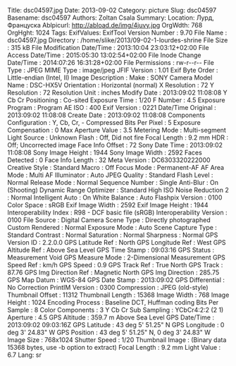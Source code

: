 Title: dsc04597.jpg
Date: 2013-09-02
Category: picture
Slug: dsc04597
Basename: dsc04597
Authors: Zoltan Csala
Summary:
Location: Лурд, Француска
Ablpicurl: http://abload.de/img/4juvy.jpg
OrgWdth: 768
OrgHght: 1024
Tags:
ExifValues: ExifTool Version Number : 9.70
            File Name : dsc04597.jpg
            Directory : /home/slike/2013/09-02-1-lourdes-shrine
            File Size : 315 kB
            File Modification Date/Time : 2013:10:04 23:03:12+02:00
            File Access Date/Time : 2015:05:30 13:02:54+02:00
            File Inode Change Date/Time : 2014:07:26 16:31:28+02:00
            File Permissions : rw-r--r--
            File Type : JPEG
            MIME Type : image/jpeg
            JFIF Version : 1.01
            Exif Byte Order : Little-endian (Intel, II)
            Image Description :
            Make : SONY
            Camera Model Name : DSC-HX5V
            Orientation : Horizontal (normal)
            X Resolution : 72
            Y Resolution : 72
            Resolution Unit : inches
            Modify Date : 2013:09:02 11:08:08
            Y Cb Cr Positioning : Co-sited
            Exposure Time : 1/20
            F Number : 4.5
            Exposure Program : Program AE
            ISO : 400
            Exif Version : 0221
            Date/Time Original : 2013:09:02 11:08:08
            Create Date : 2013:09:02 11:08:08
            Components Configuration : Y, Cb, Cr, -
            Compressed Bits Per Pixel : 5
            Exposure Compensation : 0
            Max Aperture Value : 3.5
            Metering Mode : Multi-segment
            Light Source : Unknown
            Flash : Off, Did not fire
            Focal Length : 9.2 mm
            HDR : Off; Uncorrected image
            Face Info Offset : 72
            Sony Date Time : 2013:09:02 11:08:08
            Sony Image Height : 1944
            Sony Image Width : 2592
            Faces Detected : 0
            Face Info Length : 32
            Meta Version : DC6303320222000
            Creative Style : Standard
            Macro : Off
            Focus Mode : Permanent-AF
            AF Area Mode : Multi
            AF Illuminator : Auto
            JPEG Quality : Standard
            Flash Level : Normal
            Release Mode : Normal
            Sequence Number : Single
            Anti-Blur : On (Shooting)
            Dynamic Range Optimizer : Standard
            High ISO Noise Reduction 2 : Normal
            Intelligent Auto : On
            White Balance : Auto
            Flashpix Version : 0100
            Color Space : sRGB
            Exif Image Width : 2592
            Exif Image Height : 1944
            Interoperability Index : R98 - DCF basic file (sRGB)
            Interoperability Version : 0100
            File Source : Digital Camera
            Scene Type : Directly photographed
            Custom Rendered : Normal
            Exposure Mode : Auto
            Scene Capture Type : Standard
            Contrast : Normal
            Saturation : Normal
            Sharpness : Normal
            GPS Version ID : 2.2.0.0
            GPS Latitude Ref : North
            GPS Longitude Ref : West
            GPS Altitude Ref : Above Sea Level
            GPS Time Stamp : 09:03:16
            GPS Status : Measurement Void
            GPS Measure Mode : 2-Dimensional Measurement
            GPS Speed Ref : km/h
            GPS Speed : 0.9
            GPS Track Ref : True North
            GPS Track : 87.76
            GPS Img Direction Ref : Magnetic North
            GPS Img Direction : 285.75
            GPS Map Datum : WGS-84
            GPS Date Stamp : 2013:09:02
            GPS Differential : No Correction
            PrintIM Version : 0300
            Compression : JPEG (old-style)
            Thumbnail Offset : 11312
            Thumbnail Length : 15368
            Image Width : 768
            Image Height : 1024
            Encoding Process : Baseline DCT, Huffman coding
            Bits Per Sample : 8
            Color Components : 3
            Y Cb Cr Sub Sampling : YCbCr4:2:2 (2 1)
            Aperture : 4.5
            GPS Altitude : 359.7 m Above Sea Level
            GPS Date/Time : 2013:09:02 09:03:16Z
            GPS Latitude : 43 deg 5' 51.25" N
            GPS Longitude : 0 deg 3' 24.83" W
            GPS Position : 43 deg 5' 51.25" N, 0 deg 3' 24.83" W
            Image Size : 768x1024
            Shutter Speed : 1/20
            Thumbnail Image : (Binary data 15368 bytes, use -b option to extract)
            Focal Length : 9.2 mm
            Light Value : 6.7
Lang: sr


